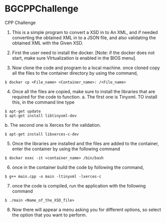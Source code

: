 # BGCPPChallenge
CPP Challenge


1. This is a simple program to convert a XSD in to An XML, and if needed converting the obtained XML in to a JSON file, and also validating the obtained XML with the Given XSD.

2. First the user need to install the docker. [Note: if the docker does not start, make sure VIrtualization is enabled in the BIOS menu].

3. Now clone the code and program to a local machine. once cloned copy all the files to the container directory by using the command,
   
  ```
  $ docker cp <File_name> <Container_name>: /<File_name>
 ```
  
4. Once all the files are copied, make sure to install the libraries that are required for the code to function.
  a. The first one is Tinyxml. TO install this, in the command line type 
     
  ```
  $ apt-get update
  $ apt-get install libtinyxml-dev 
  ```
     
  b. The second one is Xerces for the validation.
     
  ```
  $ apt-get install libxerces-c-dev
  ```
     
5. Once the libraries are installed and the files are added to the container, enter the container by using the following command

     
  ```
  $ docker exec -it <container_name> /bin/bash
  ```
     
6. once in the container build the code by following the command,

  ```
  $ g++ main.cpp -o main -ltinyxml -lxerces-c
  ```
     
7. once the code is compiled, run the application with the following command

  ```
  $ ./main <Name_of_the_XSD_file>
  ```
     
8. Now there will appear a menu asking you for different options, so select the option that you want to perform.
